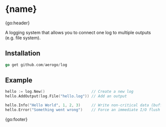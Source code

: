 # {name}

{go:header}

A logging system that allows you to connect one log to multiple outputs (e.g. file system).

## Installation

```go
go get github.com/aerogo/log
```

## Example

```go
hello := log.New()                     // Create a new log
hello.AddOutput(log.File("hello.log")) // Add an output

hello.Info("Hello World", 1, 2, 3)     // Write non-critical data (buffered)
hello.Error("Something went wrong")    // Force an immediate I/O flush for error messages
```

{go:footer}
